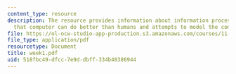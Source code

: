 ```yaml
---
content_type: resource
description: The resource provides information about information processing tasks
  that computer can do better than humans and attempts to model the computers's impact.
file: https://ol-ocw-studio-app-production.s3.amazonaws.com/courses/11-128-information-technology-and-the-labor-market-spring-2005/518fbc49dfcc7e9ddbff334b40386944_week1.pdf
file_type: application/pdf
resourcetype: Document
title: week1.pdf
uid: 518fbc49-dfcc-7e9d-dbff-334b40386944
---
```

